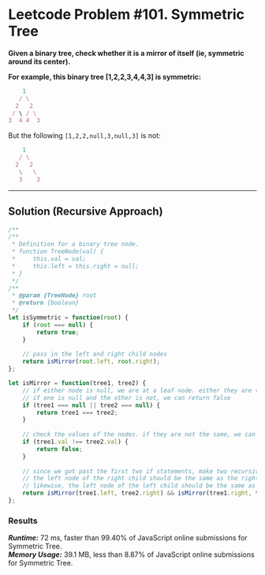 # Leetcode Problem #101. Symmetric Tree

**Given a binary tree, check whether it is a mirror of itself (ie, symmetric around its center).**

**For example, this binary tree [1,2,2,3,4,4,3] is symmetric:**

```javascript
    1
   / \
  2   2
 / \ / \
3  4 4  3
```

But the following `[1,2,2,null,3,null,3]` is not:

```javascript
    1
   / \
  2   2
   \   \
   3    3
```

---

## Solution (Recursive Approach)

```javascript
/**
/**
 * Definition for a binary tree node.
 * function TreeNode(val) {
 *     this.val = val;
 *     this.left = this.right = null;
 * }
 */
/**
 * @param {TreeNode} root
 * @return {boolean}
 */
let isSymmetric = function(root) {
    if (root === null) {
        return true;
    }
    
    // pass in the left and right child nodes
    return isMirror(root.left, root.right);
};

let isMirror = function(tree1, tree2) {
    // if either node is null, we are at a leaf node. either they are the same, in which case we can return true
    // if one is null and the other is not, we can return false
    if (tree1 === null || tree2 === null) {
        return tree1 === tree2;
    }
    
    // check the values of the nodes. if they are not the same, we can return false. otherwise, skip this if statement
    if (tree1.val !== tree2.val) {
        return false;
    }
    
    // since we got past the first two if statements, make two recursive calls to test if the children are mirror images
    // the left node of the right child should be the same as the right node of the left child
    // likewise, the left node of the left child should be the same as the right node of the right child
    return isMirror(tree1.left, tree2.right) && isMirror(tree1.right, tree2.left);
};
```

### Results

***Runtime:*** 72 ms, faster than 99.40% of JavaScript online submissions for Symmetric Tree. </br>
***Memory Usage:*** 39.1 MB, less than 8.87% of JavaScript online submissions for Symmetric Tree.
